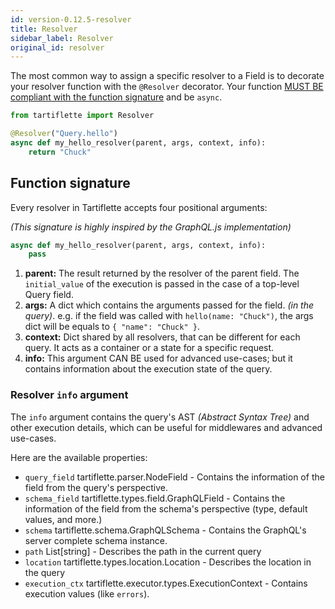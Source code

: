 ```yaml
---
id: version-0.12.5-resolver
title: Resolver
sidebar_label: Resolver
original_id: resolver
---
```


The most common way to assign a specific resolver to a Field is to decorate your resolver function with the `@Resolver` decorator. Your function [MUST BE compliant with the function signature](#function-signature) and be `async`.

```python
from tartiflette import Resolver

@Resolver("Query.hello")
async def my_hello_resolver(parent, args, context, info):
    return "Chuck"
```

## Function signature

Every resolver in Tartiflette accepts four positional arguments:

_(This signature is highly inspired by the GraphQL.js implementation)_

```python
async def my_hello_resolver(parent, args, context, info):
    pass
```

1. **parent:** The result returned by the resolver of the parent field. The `initial_value` of the execution is passed in the case of a top-level Query field.
2. **args:** A dict which contains the arguments passed for the field. _(in the query)_. e.g. if the field was called with `hello(name: "Chuck")`, the args dict will be equals to `{ "name": "Chuck" }`.
3. **context:** Dict shared by all resolvers, that can be different for each query. It acts as a container or a state for a specific request.
4. **info:** This argument CAN BE used for advanced use-cases; but it contains information about the execution state of the query.

### Resolver `info` argument

The `info` argument contains the query's AST _(Abstract Syntax Tree)_ and other execution details, which can be useful for middlewares and advanced use-cases.

Here are the available properties:

- `query_field` tartiflette.parser.NodeField - Contains the information of the field from the query's perspective.
- `schema_field` tartiflette.types.field.GraphQLField - Contains the information of the field from the schema's perspective (type, default values, and more.)
- `schema` tartiflette.schema.GraphQLSchema - Contains the GraphQL's server complete schema instance.
- `path` List[string] - Describes the path in the current query
- `location` tartiflette.types.location.Location - Describes the location in the query
- `execution_ctx` tartiflette.executor.types.ExecutionContext - Contains execution values (like `errors`).
